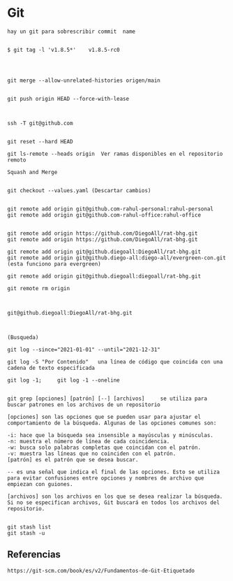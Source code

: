 # Git


    hay un git para sobrescribir commit  name


    $ git tag -l 'v1.8.5*'    v1.8.5-rc0




    git merge --allow-unrelated-histories origen/main


    git push origin HEAD --force-with-lease



    ssh -T git@github.com


    git reset --hard HEAD

    git ls-remote --heads origin  Ver ramas disponibles en el repositorio remoto

    Squash and Merge


    git checkout --values.yaml (Descartar cambios)


    git remote add origin git@github.com-rahul-personal:rahul-personal
    git remote add origin git@github.com-rahul-office:rahul-office


    git remote add origin https://github.com/DiegoAll/rat-bhg.git
    git remote add origin https://github.com/DiegoAll/rat-bhg.git

    git remote add origin git@github.diegoall:DiegoAll/rat-bhg.git
    git remote add origin git@github.diego-all:diego-all/evergreen-con.git  (esta funciono para evergreen)

    git remote add origin git@github.diegoall:diegoall/rat-bhg.git

    git remote rm origin
    


    git@github.diegoall:DiegoAll/rat-bhg.git



    (Busqueda)

    git log --since="2021-01-01" --until="2021-12-31"

    git log -S "Por Contenido"   una línea de código que coincida con una cadena de texto especificada

    git log -1;     git log -1 --oneline


    git grep [opciones] [patrón] [--] [archivos]     se utiliza para buscar patrones en los archivos de un repositorio

    [opciones] son las opciones que se pueden usar para ajustar el comportamiento de la búsqueda. Algunas de las opciones comunes son:

    -i: hace que la búsqueda sea insensible a mayúsculas y minúsculas.
    -n: muestra el número de línea de cada coincidencia.
    -w: busca solo palabras completas que coincidan con el patrón.
    -v: muestra las líneas que no coinciden con el patrón.
    [patrón] es el patrón que se desea buscar.

    -- es una señal que indica el final de las opciones. Esto se utiliza para evitar confusiones entre opciones y nombres de archivo que empiezan con guiones.

    [archivos] son los archivos en los que se desea realizar la búsqueda. Si no se especifican archivos, Git buscará en todos los archivos del repositorio.


    git stash list
    git stash -u
    


## Referencias

    https://git-scm.com/book/es/v2/Fundamentos-de-Git-Etiquetado


